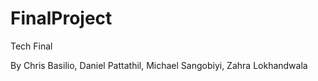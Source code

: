 FinalProject
============

Tech Final

By Chris Basilio, Daniel Pattathil, Michael Sangobiyi, Zahra Lokhandwala
